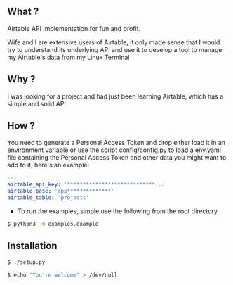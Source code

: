 ## What ?

Airtable API Implementation for fun and profit.

Wife and I are extensive users of Airtable, it only made sense that I would try to understand its underlying API and use it 
to develop a tool to manage my Airtable's data from my Linux Terminal

## Why ?

I was looking for a project and had just been learning Airtable, which has a simple and solid API

## How ?

You need to generate a Personal Access Token and drop either load it in an environment variable or 
use the script config/config.py to load a env.yaml file containing the Personal Access Token and other data
you might want to add to it, here's an example:

```yaml
---
airtable_api_key: '****************************...'
airtable_base: 'app**************'
airtable_table: 'projects'
```

- To run the examples, simple use the following from the root directory
```bash
$ python3 -m examples.example
```

## Installation

```bash
$ ./setup.py
```

```bash
$ echo "You're welcome" > /dev/null
```